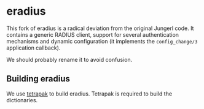 # eradius

This fork of eradius is a radical deviation from the original
Jungerl code. It contains a generic RADIUS client, support for 
several authentication mechanisms and dynamic configuration
(it implements the `config_change/3` application callback).

We should probably rename it to avoid confusion.

## Building eradius

We use [tetrapak](github.com/fjl/tetrapak) to build eradius.
Tetrapak is required to build the dictionaries.

